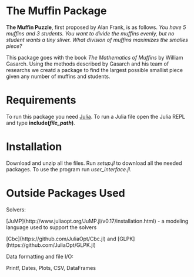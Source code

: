 # The Muffin Package
**The Muffin Puzzle**, first proposed by Alan Frank, is as follows.
*You have 5 muffins and 3 students. You want to divide the muffins evenly, but no student wants a tiny sliver. What division of muffins maximizes the smalles piece?*

This package goes with the book *The Mathematics of Muffins* by William Gasarch. Using the methods described by Gasarch and his team of researchs we creatd a package to find the largest possible smallist piece given any number of muffins and students.  


# Requirements
To run this package you need [Julia](https://julialang.org/downloads/).
To run a Julia file open the Julia REPL and type **include(*file_path*)**.
# Installation
Download and unzip all the files. Run *setup.jl* to download all the needed packages. To use the program run *user_interface.jl*.

# Outside Packages Used
Solvers:

  <p>[JuMP](http://www.juliaopt.org/JuMP.jl/v0.17/installation.html) - a modeling language used to support the solvers</p>

  <p>[Cbc](https://github.com/JuliaOpt/Cbc.jl) and [GLPK](https://github.com/JuliaOpt/GLPK.jl)</p>

Data formatting and file I/O: 

  <p>Printf, Dates, Plots, CSV, DataFrames </p>
